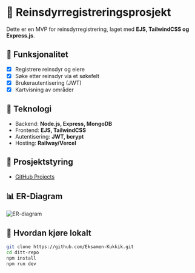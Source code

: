 # 🦌 Reinsdyrregistreringsprosjekt

Dette er en MVP for reinsdyrregistrering, laget med **EJS, TailwindCSS og Express.js**.

## 📌 Funksjonalitet
- [x] Registrere reinsdyr og eiere
- [x] Søke etter reinsdyr via et søkefelt
- [x] Brukerautentisering (JWT)
- [x] Kartvisning av områder

## 🚀 Teknologi
- Backend: **Node.js, Express, MongoDB**
- Frontend: **EJS, TailwindCSS**
- Autentisering: **JWT, bcrypt**
- Hosting: **Railway/Vercel**

## 🔗 Prosjektstyring
- [GitHub Projects](https://github.com/ItIsYeDog/projects/4)

## 📊 ER-Diagram
![ER-diagram](docs/er-diagram.png)

## 📖 Hvordan kjøre lokalt
```bash
git clone https://github.com/Eksamen-Kukkik.git
cd ditt-repo
npm install
npm run dev
